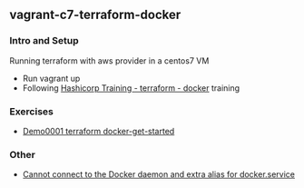 ## vagrant-c7-terraform-docker

### Intro and Setup

Running terraform with aws provider in a centos7 VM
* Run vagrant up
* Following [Hashicorp Training - terraform - docker](https://learn.hashicorp.com/collections/terraform/docker-get-started) training

### Exercises

* [Demo0001 terraform docker-get-started](docs/Demo001-terraform-docker-get-started.md)


### Other

* [Cannot connect to the Docker daemon and extra alias for docker.service](docs/Other001-docker-daemon-and-extra-alias.md)


